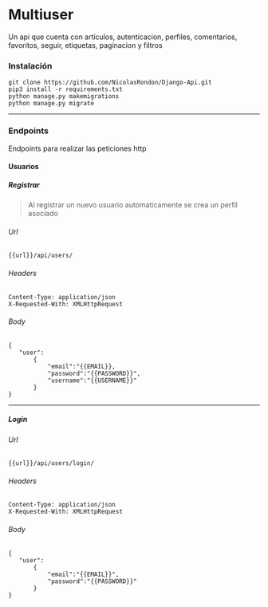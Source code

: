 # Multiuser
 Un api que cuenta con artículos, autenticacion, perfiles, comentarios, favoritos, seguir, etiquetas,
 paginacíon y filtros 
 
 ### Instalación
 ```
git clone https://github.com/NicolasRondon/Django-Api.git
pip3 install -r requirements.txt
python manage.py makemigrations
python manage.py migrate
```
---
###  Endpoints
Endpoints para realizar las peticiones http
#### Usuarios
##### Registrar
>Al registrar un nuevo usuario automaticamente se crea un perfil asociado
###### Url
 ```
{{url}}/api/users/
```

###### Headers 
 ```
Content-Type: application/json
X-Requested-With: XMLHttpRequest
```
###### Body
 ```
{
    "user":
        {
            "email":"{{EMAIL}},
            "password":"{{PASSWORD}}",
            "username":"{{USERNAME}}"
        }
}
```
---
##### Login
###### Url
 ```
{{url}}/api/users/login/
```

###### Headers 
 ```
Content-Type: application/json
X-Requested-With: XMLHttpRequest
```
###### Body
 ```
{
    "user":
        {
            "email":"{{EMAIL}}",
            "password":"{{PASSWORD}}"
        }
}
 ```


